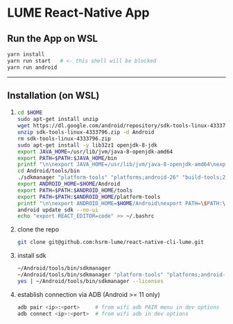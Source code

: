 # LUME React-Native App

## Run the App on WSL

```bash
yarn install
yarn run start   # <- this shell will be blocked
yarn run android
```

___

## Installation (on WSL)

1. 
    ```bash
    cd $HOME
    sudo apt-get install unzip
    wget https://dl.google.com/android/repository/sdk-tools-linux-4333796.zip
    unzip sdk-tools-linux-4333796.zip -d Android
    rm sdk-tools-linux-4333796.zip
    sudo apt-get install -y lib32z1 openjdk-8-jdk
    export JAVA_HOME=/usr/lib/jvm/java-8-openjdk-amd64
    export PATH=$PATH:$JAVA_HOME/bin
    printf "\n\nexport JAVA_HOME=/usr/lib/jvm/java-8-openjdk-amd64\nexport PATH=\$PATH:\$JAVA_HOME/bin" >> ~/.bashrc
    cd Android/tools/bin
    ./sdkmanager "platform-tools" "platforms;android-26" "build-tools;26.0.3"
    export ANDROID_HOME=$HOME/Android
    export PATH=$PATH:$ANDROID_HOME/tools
    export PATH=$PATH:$ANDROID_HOME/platform-tools
    printf "\n\nexport ANDROID_HOME=$HOME/Android\nexport PATH=\$PATH:\$ANDROID_HOME/tools\nexport PATH=\$PATH:\$ANDROID_HOME/platform-tools" >> ~/.bashrc
    android update sdk --no-ui
    echo "export REACT_EDITOR=code" >> ~/.bashrc
    ```

2. clone the repo
    ```bash
    git clone git@github.com:hsrm-lume/react-native-cli-lume.git
    ```

3. install sdk
    ```bash
    ~/Android/tools/bin/sdkmanager
    ~/Android/tools/bin/sdkmanager "platform-tools" "platforms;android-31"
    yes | ~/Android/tools/bin/sdkmanager --licenses
    ```

4. establish connection via ADB (Android >= 11 only)
    ```bash
    adb pair <ip>:<port>     # from wifi adb PAIR menu in dev options
    adb connect <ip>:<port>  # from wifi adb in dev options
    ```
